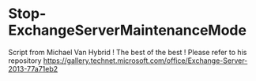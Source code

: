 # Stop-ExchangeServerMaintenanceMode
Script from Michael Van Hybrid ! The best of the best ! Please refer to his repository https://gallery.technet.microsoft.com/office/Exchange-Server-2013-77a71eb2
